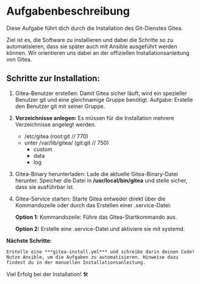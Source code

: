# Aufgabenbeschreibung

Diese Aufgabe führt dich durch die Installation des Git-Dienstes Gitea.

Ziel ist es, die Software zu installieren und dabei die Schritte so zu automatisieren, dass sie später auch mit Ansible ausgeführt werden können. Wir orientieren uns dabei an der offiziellen Installationsanleitung von Gitea.

## Schritte zur Installation:

1. Gitea-Benutzer erstellen:
    Damit Gitea sicher läuft, wird ein spezieller Benutzer git und eine gleichnamige Gruppe benötigt.
    Aufgabe: Erstelle den Benutzer git mit seiner Gruppe.

2. **Verzeichnisse anlegen:** Es müssen für die Installation mehrere Verzeichnisse angelegt werden.
    - /etc/gitea (root:git // 770)
    - unter /var/lib/gitea/ (git:git // 750)
        - custom
        - data
        - log
3. Gitea-Binary herunterladen:
    Lade die aktuelle Gitea-Binary-Datei herunter.
    Speicher die Datei in **/usr/local/bin/gitea** und stelle sicher, dass sie ausführbar ist.

4. Gitea-Service starten:
Starte Gitea entweder direkt über die Kommandozeile oder durch das Erstellen einer .service-Datei:


    **Option 1:** Kommandozeile: Führe das Gitea-Startkommando aus.

        
    **Option 2:** Erstelle eine .service-Datei und aktiviere sie mit systemd.

**Nächste Schritte:**

    Erstelle eine ***gitea-install.yml*** und schreibe darin deinen Code!
    Nutze Ansible, um die Aufgaben zu automatisieren. Hinweise dazu findest du in der manuellen Installationsanleitung.

Viel Erfolg bei der Installation! 🛠️